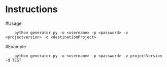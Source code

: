 Instructions
===============

#Usage
```
	python generator.py -u <username> -p <password> -v <projectversion> -d <destinationProject>
```

#Example

```
	python generator.py -u <username> -p <password> -v projectVersion -d TEST
```
